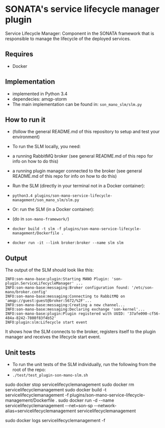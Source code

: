# SONATA's service lifecycle manager plugin
Service Lifecycle Manager: Component in the SONATA framework that is responsible to manage the lifecycle of the deployed services.

## Requires
* Docker

## Implementation
* implemented in Python 3.4
* dependecies: amqp-storm
* The main implementation can be found in: `son_mano_slm/slm.py`

## How to run it

* (follow the general README.md of this repository to setup and test your environment)
* To run the SLM locally, you need:
 * a running RabbitMQ broker (see general README.md of this repo for info on how to do this)
 * a running plugin manager connected to the broker (see general README.md of this repo for info on how to do this)
 
* Run the SLM (directly in your terminal not in a Docker container):
 * `python3.4 plugins/son-mano-service-lifecycle-management/son_mano_slm/slm.py`

* Or: run the SLM (in a Docker container):
 * (do in `son-mano-framework/`)
 * `docker build -t slm -f plugins/son-mano-service-lifecycle-management/Dockerfile .`
 * `docker run -it --link broker:broker --name slm slm`
 
## Output
The output of the SLM should look like this:

```
INFO:son-mano-base:plugin:Starting MANO Plugin: 'son-plugin.ServiceLifecycleManager' ...
INFO:son-mano-base:messaging:Broker configuration found: '/etc/son-mano/broker.config'
INFO:son-mano-base:messaging:Connecting to RabbitMQ on 'amqp://guest:guest@broker:5672/%2F'...
INFO:son-mano-base:messaging:Creating a new channel...
INFO:son-mano-base:messaging:Declaring exchange 'son-kernel'...
INFO:son-mano-base:plugin:Plugin registered with UUID: '37afe090-cf56-484a-8242-7808f83f4b52'
INFO:plugin:slm:Lifecycle start event
```

It shows how the SLM connects to the broker, registers itself to the plugin manager and receives the lifecycle start event.

## Unit tests

* To run the unit tests of the SLM individually, run the following from the root of the repo:
 * `./test/test_plugin-son-mano-slm.sh`


sudo docker stop servicelifecyclemanagement
sudo docker rm servicelifecyclemanagement
sudo docker build -t servicelifecyclemanagement -f plugins/son-mano-service-lifecycle-management/Dockerfile .
sudo docker run -d --name servicelifecyclemanagement --net=son-sp --network-alias=servicelifecyclemanagement servicelifecyclemanagement

sudo docker logs servicelifecyclemanagement -f
